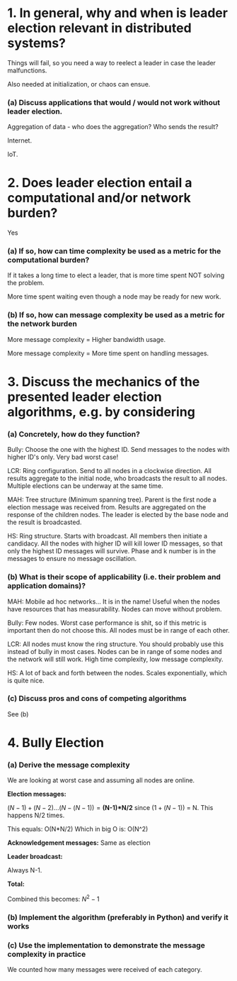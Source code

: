 # 1. In general, why and when is leader election relevant in distributed systems?

Things will fail, so you need a way to reelect a leader in case the leader malfunctions.

Also needed at initialization, or chaos can ensue.



### (a) Discuss applications that would / would not work without leader election.

Aggregation of data - who does the aggregation? Who sends the result?

Internet.

IoT.



# 2. Does leader election entail a computational and/or network burden?

Yes

### (a) If so, how can time complexity be used as a metric for the computational burden?

If it takes a long time to elect a leader, that is more time spent NOT solving the problem.

More time spent waiting even though a node may be ready for new work.

### (b) If so, how can message complexity be used as a metric for the network burden

More message complexity = Higher bandwidth usage.

More message complexity = More time spent on handling messages.

# 3. Discuss the mechanics of the presented leader election algorithms, e.g. by considering

### (a) Concretely, how do they function?

Bully: Choose the one with the highest ID. Send messages to the nodes with higher ID's only. Very bad worst case!

LCR: Ring configuration. Send to all nodes in a clockwise direction. All results aggregate to the initial node, who broadcasts the result to all nodes. Multiple elections can be underway at the same time.

MAH: Tree structure (Minimum spanning tree). Parent is the first node a election message was received from.  Results are aggregated on the response of the children nodes. The leader is elected by the base node and the result is broadcasted.

HS: Ring structure. Starts with broadcast. All members then initiate a candidacy. All the nodes with higher ID will kill lower ID messages, so that only the highest ID messages will survive. Phase and k number is in the messages to ensure no message oscillation.

### (b) What is their scope of applicability (i.e. their problem and application domains)?

MAH: Mobile ad hoc networks... It is in the name! Useful when the nodes have resources that has measurability. Nodes can move without problem. 

Bully: Few nodes. Worst case performance is shit, so if this metric is important then do not choose this. All nodes must be in range of each other.

LCR: All nodes must know the ring structure. You should probably use this instead of bully in most cases. Nodes can be in range of some nodes and the network will still work. High time complexity, low message complexity.

HS: A lot of back and forth between the nodes. Scales exponentially, which is quite nice. 

### (c) Discuss pros and cons of competing algorithms

See (b)

# 4. Bully Election

### (a) Derive the message complexity
We are looking at worst case and assuming all nodes are online.

**Election messages:**

$(N-1) + (N-2) ... (N-(N-1)) = \textbf{(N-1)*N/2}$ since $(1 + (N-1))$ = N. This happens N/2 times.

This equals: O(N*N/2) Which in big O is: O(N^2)

**Acknowledgement messages:**
Same as election

**Leader broadcast:**

Always N-1.

**Total:**

Combined this becomes: $N^2 - 1$

### (b) Implement the algorithm (preferably in Python) and verify it works

### (c) Use the implementation to demonstrate the message complexity in practice
We counted how many messages were received of each category.